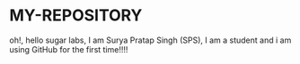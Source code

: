 # MY-REPOSITORY
oh!, hello sugar labs, I am Surya Pratap Singh (SPS), I am a student and i am using GitHub for the first time!!!!
